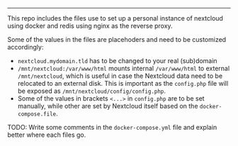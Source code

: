 ----
This repo includes the files use to set up a personal instance of nextcloud using docker and redis using nginx as the reverse proxy.

Some of the values in the files are placehoders and need to be customized accordingly:


- `nextcloud.mydomain.tld` has to be changed to your real (sub)domain
- `/mnt/nextcloud:/var/www/html` mounts internal `/var/www/html` to external `/mnt/nextcloud`, which is useful in case the Nextcloud data need to be relocated to an external disk. This is important as the `config.php` file will be exposed as `/mnt/nextcloud/config/config.php`.
- Some of the values in brackets `<...>` in `config.php` are to be set manually, while other are set by Nextcloud itself based on the `docker-compose.file`.

TODO: Write some comments in the `docker-compose.yml` file and explain better where each files go.
